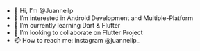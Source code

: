 - 👋 Hi, I’m @Juanneilp
- 👀 I’m interested in Android Development and Multiple-Platform
- 🌱 I’m currently learning Dart & Flutter
- 💞️ I’m looking to collaborate on Flutter Project
- 📫 How to reach me: instagram @juanneilp_

<!---
Juanneilp/Juanneilp is a ✨ special ✨ repository because its `README.md` (this file) appears on your GitHub profile.
You can click the Preview link to take a look at your changes.
--->
